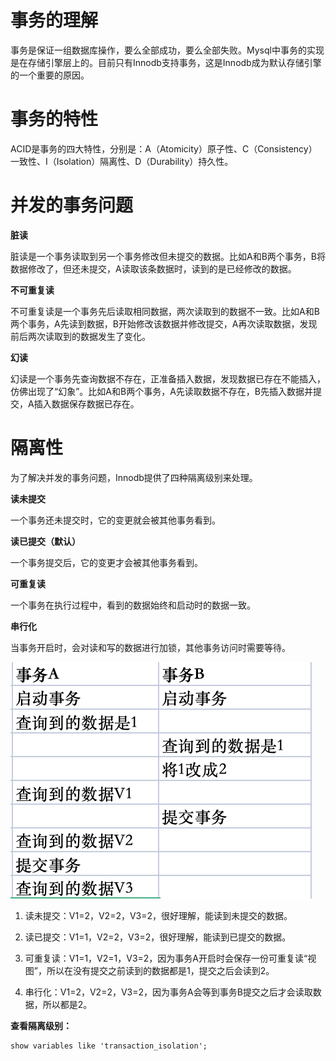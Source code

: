 # 事务的理解

事务是保证一组数据库操作，要么全部成功，要么全部失败。Mysql中事务的实现是在存储引擎层上的。目前只有Innodb支持事务，这是Innodb成为默认存储引擎的一个重要的原因。

# 事务的特性

ACID是事务的四大特性，分别是：A（Atomicity）原子性、C（Consistency）一致性、I（Isolation）隔离性、D（Durability）持久性。

# 并发的事务问题

**脏读**

脏读是一个事务读取到另一个事务修改但未提交的数据。比如A和B两个事务，B将数据修改了，但还未提交，A读取该条数据时，读到的是已经修改的数据。

**不可重复读**

不可重复读是一个事务先后读取相同数据，两次读取到的数据不一致。比如A和B两个事务，A先读到数据，B开始修改该数据并修改提交，A再次读取数据，发现前后两次读取到的数据发生了变化。

**幻读**

幻读是一个事务先查询数据不存在，正准备插入数据，发现数据已存在不能插入，仿佛出现了“幻象”。比如A和B两个事务，A先读取数据不存在，B先插入数据并提交，A插入数据保存数据已存在。

# 隔离性

为了解决并发的事务问题，Innodb提供了四种隔离级别来处理。

**读未提交**

一个事务还未提交时，它的变更就会被其他事务看到。

**读已提交（默认）**

一个事务提交后，它的变更才会被其他事务看到。

**可重复读**

一个事务在执行过程中，看到的数据始终和启动时的数据一致。

**串行化**

当事务开启时，会对读和写的数据进行加锁，其他事务访问时需要等待。

<img title="" src="./images/事务示例1.jpg" alt="事务示例1" data-align="inline">

1. 读未提交：V1=2，V2=2，V3=2，很好理解，能读到未提交的数据。

2. 读已提交：V1=1，V2=2，V3=2，很好理解，能读到已提交的数据。

3. 可重复读：V1=1，V2=1，V3=2，因为事务A开启时会保存一份可重复读“视图”，所以在没有提交之前读到的数据都是1，提交之后会读到2。

4. 串行化：V1=2，V2=2，V3=2，因为事务A会等到事务B提交之后才会读取数据，所以都是2。

**查看隔离级别：**

```mysql
show variables like 'transaction_isolation';
```
